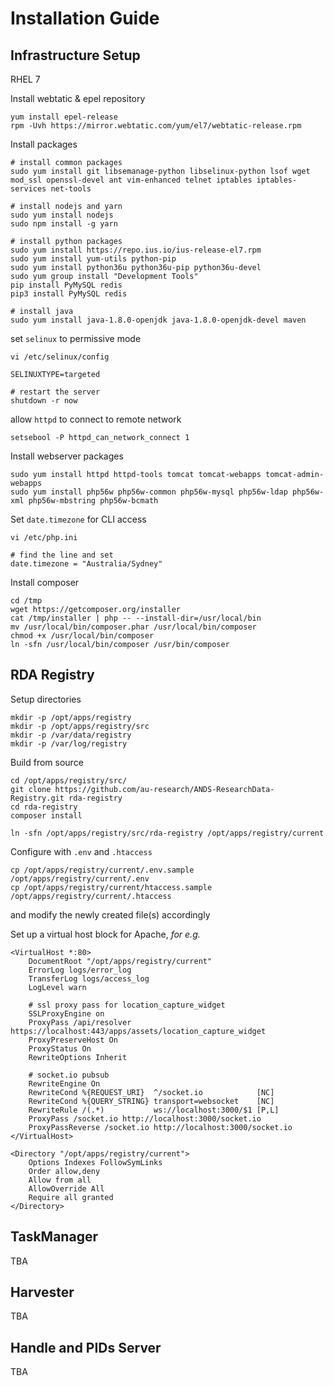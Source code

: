 # Installation Guide

## Infrastructure Setup
RHEL 7

Install webtatic & epel repository
```shell
yum install epel-release
rpm -Uvh https://mirror.webtatic.com/yum/el7/webtatic-release.rpm
```

Install packages
```shell
# install common packages
sudo yum install git libsemanage-python libselinux-python lsof wget mod_ssl openssl-devel ant vim-enhanced telnet iptables iptables-services net-tools

# install nodejs and yarn
sudo yum install nodejs
sudo npm install -g yarn

# install python packages
sudo yum install https://repo.ius.io/ius-release-el7.rpm
sudo yum install yum-utils python-pip
sudo yum install python36u python36u-pip python36u-devel
sudo yum group install "Development Tools"
pip install PyMySQL redis
pip3 install PyMySQL redis

# install java
sudo yum install java-1.8.0-openjdk java-1.8.0-openjdk-devel maven
```

set `selinux` to permissive mode
```shell
vi /etc/selinux/config

SELINUXTYPE=targeted

# restart the server
shutdown -r now
```

allow `httpd` to connect to remote network
```shell
setsebool -P httpd_can_network_connect 1
```

Install webserver packages
```shell
sudo yum install httpd httpd-tools tomcat tomcat-webapps tomcat-admin-webapps
sudo yum install php56w php56w-common php56w-mysql php56w-ldap php56w-xml php56w-mbstring php56w-bcmath
```

Set `date.timezone` for CLI access
```shell
vi /etc/php.ini

# find the line and set
date.timezone = "Australia/Sydney"
```

Install composer
```shell
cd /tmp
wget https://getcomposer.org/installer
cat /tmp/installer | php -- --install-dir=/usr/local/bin
mv /usr/local/bin/composer.phar /usr/local/bin/composer
chmod +x /usr/local/bin/composer
ln -sfn /usr/local/bin/composer /usr/bin/composer
```

## RDA Registry
Setup directories
```shell
mkdir -p /opt/apps/registry
mkdir -p /opt/apps/registry/src
mkdir -p /var/data/registry
mkdir -p /var/log/registry
```

Build from source
```shell
cd /opt/apps/registry/src/
git clone https://github.com/au-research/ANDS-ResearchData-Registry.git rda-registry
cd rda-registry
composer install

ln -sfn /opt/apps/registry/src/rda-registry /opt/apps/registry/current 
```

Configure with `.env` and `.htaccess`
```shell
cp /opt/apps/registry/current/.env.sample /opt/apps/registry/current/.env
cp /opt/apps/registry/current/htaccess.sample /opt/apps/registry/current/.htaccess
```
and modify the newly created file(s) accordingly

Set up a virtual host block for Apache, _for e.g._
```shell
<VirtualHost *:80>
    DocumentRoot "/opt/apps/registry/current"
    ErrorLog logs/error_log
    TransferLog logs/access_log
    LogLevel warn
    
    # ssl proxy pass for location_capture_widget
    SSLProxyEngine on
    ProxyPass /api/resolver https://localhost:443/apps/assets/location_capture_widget
    ProxyPreserveHost On
    ProxyStatus On
    RewriteOptions Inherit

    # socket.io pubsub
    RewriteEngine On
    RewriteCond %{REQUEST_URI}  ^/socket.io            [NC]
    RewriteCond %{QUERY_STRING} transport=websocket    [NC]
    RewriteRule /(.*)           ws://localhost:3000/$1 [P,L]
    ProxyPass /socket.io http://localhost:3000/socket.io
    ProxyPassReverse /socket.io http://localhost:3000/socket.io
</VirtualHost>

<Directory "/opt/apps/registry/current">
    Options Indexes FollowSymLinks
    Order allow,deny
    Allow from all
    AllowOverride All
    Require all granted
</Directory>
```
## TaskManager
TBA

## Harvester
TBA

## Handle and PIDs Server
TBA